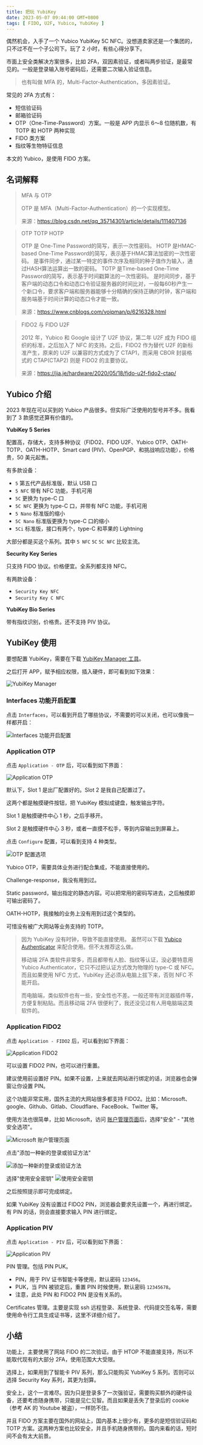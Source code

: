 ```yaml
---
title: 把玩 YubiKey
date: 2023-05-07 09:44:00 GMT+0800
tags: [ FIDO, U2F, Yubico, YubiKey ]
---
```


偶然机会，入手了一个 Yubico YubiKey 5C NFC。没想道卖家还是一个集团的，只不过不在一个子公司下。玩了 2 小时，有些心得分享下。

<!-- truncate -->

市面上安全类解决方案很多，比如 2FA，双因素验证，或者叫两步验证，是最常见的。一般是登录输入账号密码后，还需要二次输入验证信息。

> 也有叫做 MFA 的，Multi-Factor-Authentication，多因素验证。

常见的 2FA 方式有：

* 短信验证码
* 邮箱验证码
* OTP（One-Time-Password）方案。一般是 APP 内显示 6～8 位随机数，有 TOTP 和 HOTP 两种实现
* FIDO 类方案
* 指纹等生物特征信息

本文的 Yubico，是使用 FIDO 方案。

## 名词解释

> MFA 与 OTP
>
> OTP 是 MFA（Multi-Factor-Authentication）的一个实现模型。
>
> 来源：https://blog.csdn.net/qq_35714301/article/details/111407136

> OTP TOTP HOTP
>
> OTP 是 One-Time Password的简写，表示一次性密码。
> HOTP 是HMAC-based One-Time Password的简写，表示基于HMAC算法加密的一次性密码。
> 是事件同步，通过某一特定的事件次序及相同的种子值作为输入，通过HASH算法运算出一致的密码。
> TOTP 是Time-based One-Time Password的简写，表示基于时间戳算法的一次性密码。
> 是时间同步，基于客户端的动态口令和动态口令验证服务器的时间比对，一般每60秒产生一个新口令，要求客户端和服务器能够十分精确的保持正确的时钟，客户端和服务端基于时间计算的动态口令才能一致。
>
> 来源：https://www.cnblogs.com/voipman/p/6216328.html


> FIDO2 与 FIDO U2F
>
> 2012 年，Yubico 和 Google 设计了 U2F 协议，第二年 U2F 成为 FIDO 组织的标准，之后加入了 NFC 的支持。之后，FIDO2 作为替代 U2F
> 的新标准产生，原来的 U2F 以兼容的方式成为了 CTAP1，而采用 CBOR 封装格式的 CTAP(CTAP2) 则是 FIDO2 的主要协议。
>
> 来源：https://jia.je/hardware/2020/05/18/fido-u2f-fido2-ctap/

## Yubico 介绍

2023 年现在可以买到的 Yubico 产品很多。但实际广泛使用的型号并不多。我看到了 3 款感觉还算有价值的。

**YubiKey 5 Series**

配置高，存储大，支持多种协议（FIDO2、FIDO U2F、Yubico OTP、OATH-TOTP、OATH-HOTP、Smart card (PIV)、OpenPGP、和挑战响应功能），价格贵，50 美元起售。

有多款设备：

* `5` 第五代产品标准版，默认 USB 口
* `5 NFC` 带有 NFC 功能，手机可用
* `5C` 更换为 type-C 口
* `5C NFC` 更换为 type-C 口，并带有 NFC 功能，手机可用
* `5 Nano` 标准版的缩小
* `5C Nano` 标准版更换为 type-C 口的缩小
* `5Ci` 标准版，接口有两个，type-C 和苹果的 Lightning

大部分都是买这个系列。其中 `5 NFC` `5C` `5C NFC` 比较主流。

**Security Key Series**

只支持 FIDO 协议。价格便宜。全系列都支持 NFC。

有两款设备：

* `Security Key NFC`
* `Security Key C NFC`

**YubiKey Bio Series**

带有指纹识别，价格贵。还不支持 PIV 协议。

## YubiKey 使用

要想配置 YubiKey，需要在下载 [YubiKey Manager 工具](https://www.yubico.com/support/download/yubikey-manager/)。

之后打开 APP，赋予相应权限，插入硬件，即可看到如下效果：

<img src="https://cdn.nlark.com/yuque/0/2023/png/86612/1683455981744-23c765c2-fe29-4adf-b3f3-3965fd0792c1.png" referrerpolicy="no-referrer" alt="YubiKey Manager" />

### Interfaces 功能开启配置

点击 `Interfaces`，可以看到开启了哪些协议，不需要的可以关闭，也可以像我一样都开启：

<img src="https://cdn.nlark.com/yuque/0/2023/png/86612/1683455981711-05206bab-25cf-4024-aae9-5b123ab17a76.png" referrerpolicy="no-referrer" alt="Interfaces 功能开启配置" />

### Application OTP

点击 `Application - OTP` 后，可以看到如下界面：

<img src="https://cdn.nlark.com/yuque/0/2023/jpeg/86612/1683455990808-4b54dbf6-a82b-482c-8878-57e6bdd5898e.jpeg" referrerpolicy="no-referrer" alt="Application OTP" />

默认下，Slot 1 是出厂配置好的。Slot 2 是我自己配置过了。

这两个都是触摸硬件按钮，把 YubiKey 模拟成键盘，触发输出字符。

Slot 1 是触摸硬件中心 1 秒，之后手移开。

Slot 2 是触摸硬件中心 3 秒，或者一直摸不松手，等到内容输出到屏幕上。

点击 `Configure` 配置，可以看到支持 4 种类型。

<img src="https://cdn.nlark.com/yuque/0/2023/jpeg/86612/1683455990826-a388bac0-c39e-46fb-a2b0-fd7d6005b548.jpeg" referrerpolicy="no-referrer" alt="OTP 配置选项" />

Yubico OTP，需要具体业务进行配合集成，不能直接使用的。

Challenge-response，我没有用到过。

Static password，输出指定的静态内容。可以把常用的密码写进去，之后触摸即可输出密码了。

OATH-HOTP，我接触的业务上没有用到过这个类型的。

可惜没有被广大网站等业务支持的 TOTP。

> 因为 YubiKey 没有时钟，导致不能直接使用。
> 虽然可以下载 [Yubico Authenticator](https://www.yubico.com/products/yubico-authenticator/#h-download-yubico-authenticator) 来配合使用。但不太推荐这么做。
>
> 移动端 2FA 类软件非常多，而且都带有人脸、指纹等认证，没必要特意用 Yubico Authenticator，它只不过把认证方式改为物理的
> type-C 或 NFC。而且如果使用 NFC 方式，YubiKey 还必须从电脑上拔下来，否则 NFC 不能开启。
>
> 而电脑端，类似软件也有一些，安全性也不差。一般还带有浏览器插件等，方便复制粘贴。而且移动端 2FA 很便利了，我还没见过有人用电脑端这类软件的。

### Application FIDO2

点击 `Application - FIDO2` 后，可以看到如下界面：

<img src="https://cdn.nlark.com/yuque/0/2023/jpeg/86612/1683455990839-0eb1c001-92b6-4a71-9835-18d2d96859a7.jpeg" referrerpolicy="no-referrer" alt="Application FIDO2" />

可以设置 FIDO2 PIN，也可以进行重置。

建议使用前设置好 PIN。如果不设置，上来就去网站进行绑定的话，浏览器也会弹窗让你设置 PIN。

这个功能非常实用，国外主流的大网站很多都支持 FIDO2。比如：Microsoft、google、Github、Gitlab、Cloudflare、FaceBook、Twitter 等。

使用方法也很简单，比如 Microsoft，访问 [账户管理页面](https://account.microsoft.com)后，选择"安全" - "其他安全选项"。

<img src="https://cdn.nlark.com/yuque/0/2023/jpeg/86612/1683455990801-1599d07b-872f-4b3d-92f0-8914eff94ce5.jpeg" referrerpolicy="no-referrer" alt="Microsoft 账户管理页面" />

点击"添加一种新的登录或验证方法"

<img src="https://cdn.nlark.com/yuque/0/2023/jpeg/86612/1683455990922-993c965f-9133-4d0b-a944-46a4c18823c5.jpeg" referrerpolicy="no-referrer" alt="添加一种新的登录或验证方法" />

选择"使用安全密钥"
<img src="https://cdn.nlark.com/yuque/0/2023/jpeg/86612/1683455991934-6da608d0-e740-4a41-a4f1-09abd10669c5.jpeg" referrerpolicy="no-referrer" alt="使用安全密钥" />

之后按照提示即可完成绑定。

如果 YubiKey 没有设置过 FIDO2 PIN，浏览器会要求先设置一个，再进行绑定。有 PIN 的话，则会直接要求输入 PIN 进行绑定。

### Application PIV

点击 `Application - PIV` 后，可以看到如下界面：

<img src="https://cdn.nlark.com/yuque/0/2023/jpeg/86612/1683455992061-e10624dd-2636-411d-981a-dc841d9a848b.jpeg" referrerpolicy="no-referrer" alt="Application PIV" />

PIN 管理。包括 PIN PUK。

* PIN，用于 PIV 证书智能卡等使用，默认密码 `123456`。
* PUK，当 PIN 被锁定后，重置 PIN 时候使用，默认密码 `12345678`。
* 注意，此处 PIN 和 FIDO2 PIN 是没有关系的。

Certificates 管理。主要是实现 ssh 远程登录、系统登录、代码提交签名等，需要使用命令行工具生成证书等，这里不详细介绍了。

## 小结

功能上，主要使用了网站 FIDO 的二次验证。由于 HTOP 不能直接支持，所以不能取代现有的大部分 2FA，使用范围大大受限。

选择上，如果用到了智能卡 PIV 系列，那么只能购买 YubiKey 5 系列。否则可以选择 Security Key 系列，其更为划算。

安全上，这个一言难尽。因为只是登录多了一次强验证，需要购买额外的硬件设备，还要考虑随身携带，只能是见仁见智。而且如果是丢失了登录后的 cookie（参考 AK 的 Youtube 被盗），一样防不住。

并且 FIDO 方案主要在国外的网站上，国内基本上很少有，更多的是短信验证码和 TOTP 方案。这两种方案也比较安全，并且手机随身携带的。国内来看的话，短时间不会有太大前景。
